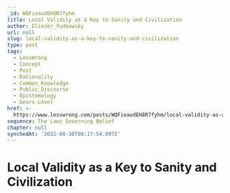 ```yaml
---
_id: WQFioaudEH8R7fyhm
title: Local Validity as a Key to Sanity and Civilization
author: Eliezer_Yudkowsky
url: null
slug: local-validity-as-a-key-to-sanity-and-civilization
type: post
tags:
  - LessWrong
  - Concept
  - Post
  - Rationality
  - Common_Knowledge
  - Public_Discourse
  - Epistemology
  - Gears-Level
href: >-
  https://www.lesswrong.com/posts/WQFioaudEH8R7fyhm/local-validity-as-a-key-to-sanity-and-civilization
sequence: The Laws Governing Belief
chapter: null
synchedAt: '2022-08-30T08:17:54.097Z'
---
```


# Local Validity as a Key to Sanity and Civilization
